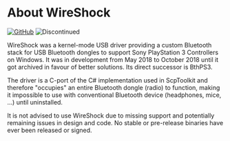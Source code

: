# About WireShock

[![GitHub](https://img.shields.io/badge/GitHub-yellowgreen?logo=github)](https://github.com/nefarius/WireShock) ![Discontinued](https://img.shields.io/badge/Project%20discontinued-critical)

WireShock was a kernel-mode USB driver providing a custom Bluetooth stack for USB Bluetooth dongles to support Sony PlayStation 3 Controllers on Windows. It was in development from May 2018 to October 2018 until it got archived in favour of better solutions. Its direct successor is BthPS3.

The driver is a C-port of the C# implementation used in ScpToolkit and therefore "occupies" an entire Bluetooth dongle (radio) to function, making it impossible to use with conventional Bluetooth device (headphones, mice, ...) until uninstalled.

It is not advised to use WireShock due to missing support and potentially remaining issues in design and code. No stable or pre-release binaries have ever been released or signed.
